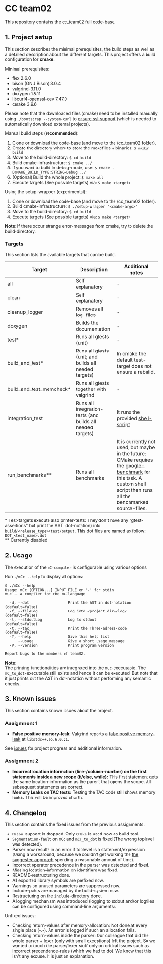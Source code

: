 # CC team02

This repository contains the cc_team02 full code-base.

## 1. Project setup

This section describes the minimal prerequisites, the build steps as well as a detailed description about the different targets. This project offers a build configuration for **cmake**.

Minimal prerequisites:

- flex 2.6.0
- bison (GNU Bison) 3.0.4
- valgrind-3.11.0
- doxygen 1.8.11
- libcurl4-openssl-dev 7.47.0
- cmake 3.9.6

Please note that the downloaded files (cmake) need to be installed manually using `./bootstrap --system-curl` to [ensure ssl-support](https://stackoverflow.com/questions/29816529/unsupported-protocol-while-download-tar-gz-package) (which is needed to automatically download external projects).

Manual build steps (**recommended**):

1. Clone or download the code-base (and move to the /cc_team02 folder).
2. Create the directory where to store the makefiles + binaries: `$ mkdir build`
3. Move to the build-directory: `$ cd build`
4. Build cmake-infrastructure: `$ cmake ../`
5. If you want to build in debug-mode, use: `$ cmake -DCMAKE_BUILD_TYPE:STRING=Debug ../`
6. (Optional) Build the whole project: `$ make all`
7. Execute targets (See possible targets) via: `$ make <target>`

Using the setup-wrapper (experimental):

1. Clone or download the code-base (and move to the /cc_team02 folder).
2. Build cmake-infrastructure: `$ ./setup-wrapper "<cmake-args>"`
3. Move to the build-directory: `$ cd build`
4. Execute targets (See possible targets) via: `$ make <target>`

**Note**: If there occur strange error-messages from cmake, try to delete the build-directory.

### Targets

This section lists the available targets that can be build.

| Target        | Description	| Additional notes  |
| ------------- |-------------	|------------------	|
| all			| Self explanatory | -	|
| clean			| Self explanatory      |   -			|
| cleanup_logger			| Removes all log-files      |   -			|
| doxygen		| Builds the documentation      |    - 			|
| test\*			| Runs all gtests (unit)	| - |
| build\_and\_test\* | Runs all gtests (unit; and builds all needed targets) | In cmake the default test-target does not ensure a rebuild. |
| build\_and\_test_memcheck\* | Runs all gtests together with valgrind | - |
| integration\_test | Runs all integration-tests (and builds all needed targets) | It runs the provided [shell-script](https://github.com/W4RH4WK/mCc/blob/master/test/integration). |
| run\_benchmarks\*\* | Runs all benchmarks | It is currently not used, but maybe in the future: CMake requires the [google-benchmark](https://github.com/google/benchmark) for this task. A custom shell script then runs all the benchmarked source-files. |

\* Test-targets execute also printer-tests: They don't have any "gtest-assertions" but print the AST (dot-notation) into `build/<release_type>/test/output`. This dot files are named as follow: `DOT_<test_name>.dot`  
\*\* Currently disabled

## 2. Usage

The execution of the `mC-compiler` is configurable using various options.

Run `./mCc --help` to display all options:

```
$ ./mCc --help
Usage: mCc [OPTION...] INPUT_FILE or '-' for stdin
mCc -- A compiler for the mC-language

  -d, --dot                  Print the AST in dot-notation      (default=false)
  -f, --fileLog              Log into <project_dir>/log/        (default=false)
  -l, --stdoutLog            Log to stdout                      (default=false)
  -t, --tac                  Print the Three-adress-code        (default=false)
  -?, --help                 Give this help list
      --usage                Give a short usage message
  -V, --version              Print program version

Report bugs to the members of team02.
```

**Note:**   
The printing functionalities are integrated into the `mCc`-executable.  The `mC_to_dot`-executable still exists and hence it can be executed. But note that it just prints out the AST in dot-notation without performing any semantic checks.

## 3. Known issues

This section contains known issues about the project.

### Assigmnent 1

- **False positive memory-leak**: Valgrind reports a [false positive memory-leak](https://bugs.debian.org/cgi-bin/bugreport.cgi?bug=802778) at `libstdc++.so.6.0.21`.

See [issues](https://github.com/alex-bl/CompilerConstruction/issues) for project progress and additional information.

### Assigmnent 2

- **Incorrect location information (line-/column-number) on the first statements inside a new scope (if/else, while):** This first statement gets the same location-information as the parent that opens the scope. All subsequent statements are correct. 
- **Memory Leaks on TAC tests:** Testing the TAC code still shows memory leaks. This will be improved shortly.

## 4. Changelog

This section contains the fixed issues from the previous assignments.

- `Meson`-support is dropped. Only `CMake` is used now as build-tool.
- `Segmentation-fault` on `mCc` and `mCc_to_dot` is fixed (The wrong toplevel was detected).
- Parser now results in an error if toplevel is a statement/expression (Using a workaround, because we couldn't get working the [the suggested approach](https://www.gnu.org/software/bison/manual/html_node/Multiple-start_002dsymbols.html) spending a reasonable amount of time).
- Incorrect operator precedence in the parser was detected and fixed.
- Missing location-information on identifiers was fixed.
- README-restructuring done.
- All exported library symbols are prefixed now.
- Warnings on unused parameters are suppressed now.
- Include-pahts are managed by the build-system now.
- Restructuring on the `include`-directory done.
- A logging mechanism was introduced (logging to stdout and/or logfiles can be configured using command-line arguments).

Unfixed issues:

- Checking return-values after memory-allocation: Not done at every single place (-.-). An error is logged if such an allocation fails.
- Checking return-values inside the parser: Our colleague that did the whole parser + lexer (only with small exceptions) left the project. So we wanted to touch the parser/lexer stuff only on critical issues such as incorrect precendence-rules (which we had to do). We know that this isn't any excuse. It is just an explanation.
